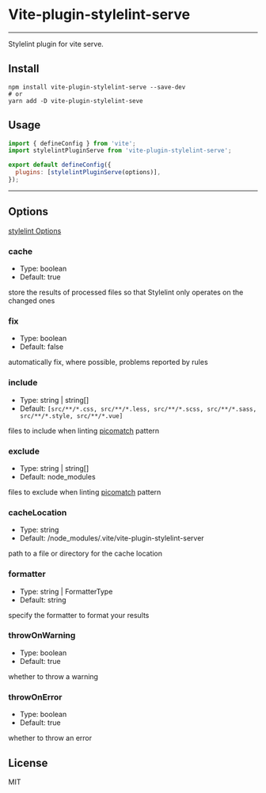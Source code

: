 # Vite-plugin-stylelint-serve

------

Stylelint plugin for vite serve.

## Install

```shell
npm install vite-plugin-stylelint-serve --save-dev
# or
yarn add -D vite-plugin-stylelint-seve
```

## Usage

```js
import { defineConfig } from 'vite';
import stylelintPluginServe from 'vite-plugin-stylelint-serve';

export default defineConfig({
  plugins: [stylelintPluginServe(options)],
});
```

------

## Options

 [stylelint Options]( https://stylelint.io/user-guide/usage/options) 

### cache
- Type: boolean
- Default: true

store the results of processed files so that Stylelint only operates on the changed ones

### fix

- Type: boolean
- Default: false

automatically fix, where possible, problems reported by rules

### include

- Type: string | string[]
- Default: ```[src/**/*.css, src/**/*.less, src/**/*.scss, src/**/*.sass, src/**/*.style, src/**/*.vue]```

files to include when linting [picomatch](https://github.com/micromatch/picomatch#globbing-features) pattern

### exclude

- Type: string | string[]
- Default: node_modules

files to exclude when linting [picomatch](https://github.com/micromatch/picomatch#globbing-features) pattern

### cacheLocation
- Type: string
- Default: /node_modules/.vite/vite-plugin-stylelint-server

path to a file or directory for the cache location

### formatter

- Type: string | FormatterType
- Default: string

specify the formatter to format your results

### throwOnWarning

- Type: boolean
- Default: true

whether to throw a warning

### throwOnError

- Type: boolean
- Default: true

whether to throw an error

## License

MIT